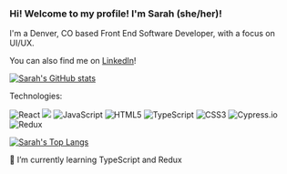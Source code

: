 ### Hi! Welcome to my profile! I'm Sarah (she/her)!

I'm a Denver, CO based Front End Software Developer, with a focus on UI/UX.

You can also find me on [LinkedIn](https://www.linkedin.com/in/sarah-lane-6bb319119/)!

[![Sarah's GitHub stats](https://github-readme-stats.vercel.app/api?username=sarahlane8)](https://github.com/anuraghazra/github-readme-stats)

Technologies: 
<p>
  <img alt="React" src="https://img.shields.io/badge/react%20-%2320232a.svg?&style=for-the-badge&logo=react&logoColor=%2361DAFB"/>
  
  <img src="https://img.shields.io/badge/React_Router-CA4245?style=for-the-badge&logo=react-router&logoColor=white"/>
  
  <img alt="JavaScript" src="https://img.shields.io/badge/javascript%20-%23323330.svg?&style=for-the-badge&logo=javascript&logoColor=%23F7DF1E"/>
  
  <img alt="HTML5" src="https://img.shields.io/badge/html5%20-%23E34F26.svg?&style=for-the-badge&logo=html5&logoColor=white"/>
  
   <img alt="TypeScript" src="https://img.shields.io/badge/-typescript-302f2f?logo=typescript&logoColor=3178C6&style=for-the-badge"/>
  
  <img alt="CSS3" src="https://img.shields.io/badge/css3%20-%231572B6.svg?&style=for-the-badge&logo=css3&logoColor=white"/>
  
  <img alt="Cypress.io" src="https://camo.githubusercontent.com/bd9c528263673db09f67bcf3445ba8e5512cfb6829e966a31ef7a378933b231a/68747470733a2f2f696d672e736869656c64732e696f2f62616467652f2d437970726573732e696f2d626c61636b3f7374796c653d666f722d7468652d6261646765266c6f676f3d637970726573732e696f266c6f676f436f6c6f723d7768697465"/>
  
  <img alt="Redux" src="https://img.shields.io/badge/-redux-211f20?logo=redux&logoColor=764ABC&style=for-the-badge"/>
</p>

[![Sarah's Top Langs](https://github-readme-stats.vercel.app/api/top-langs/?username=sarahlane8&langs_count=5&theme=vue&layout=compact)](https://github.com/sarahlane8/github-readme-stats)

 
🌱 I’m currently learning TypeScript and Redux
 
